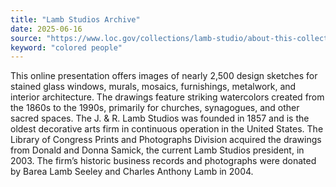 ```yaml
---
title: "Lamb Studios Archive"
date: 2025-06-16
source: "https://www.loc.gov/collections/lamb-studio/about-this-collection/"
keyword: "colored people"
---
```


This online presentation offers images of nearly 2,500 design sketches for stained glass windows, murals, mosaics, furnishings, metalwork, and interior architecture. The drawings feature striking watercolors created from the 1860s to the 1990s, primarily for churches, synagogues, and other sacred spaces. The J. &amp; R. Lamb Studios was founded in 1857 and is the oldest decorative arts firm in continuous operation in the United States. The Library of Congress Prints and Photographs Division acquired the drawings from Donald and Donna Samick, the current Lamb Studios president, in 2003. The firm’s historic business records and photographs were donated by Barea Lamb Seeley and Charles Anthony Lamb in 2004.

